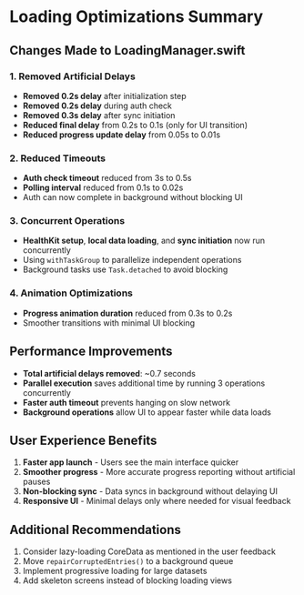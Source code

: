 # Loading Optimizations Summary

## Changes Made to LoadingManager.swift

### 1. Removed Artificial Delays
- **Removed 0.2s delay** after initialization step
- **Removed 0.2s delay** during auth check
- **Removed 0.3s delay** after sync initiation
- **Reduced final delay** from 0.2s to 0.1s (only for UI transition)
- **Reduced progress update delay** from 0.05s to 0.01s

### 2. Reduced Timeouts
- **Auth check timeout** reduced from 3s to 0.5s
- **Polling interval** reduced from 0.1s to 0.02s
- Auth can now complete in background without blocking UI

### 3. Concurrent Operations
- **HealthKit setup**, **local data loading**, and **sync initiation** now run concurrently
- Using `withTaskGroup` to parallelize independent operations
- Background tasks use `Task.detached` to avoid blocking

### 4. Animation Optimizations
- **Progress animation duration** reduced from 0.3s to 0.2s
- Smoother transitions with minimal UI blocking

## Performance Improvements
- **Total artificial delays removed**: ~0.7 seconds
- **Parallel execution** saves additional time by running 3 operations concurrently
- **Faster auth timeout** prevents hanging on slow network
- **Background operations** allow UI to appear faster while data loads

## User Experience Benefits
1. **Faster app launch** - Users see the main interface quicker
2. **Smoother progress** - More accurate progress reporting without artificial pauses
3. **Non-blocking sync** - Data syncs in background without delaying UI
4. **Responsive UI** - Minimal delays only where needed for visual feedback

## Additional Recommendations
1. Consider lazy-loading CoreData as mentioned in the user feedback
2. Move `repairCorruptedEntries()` to a background queue
3. Implement progressive loading for large datasets
4. Add skeleton screens instead of blocking loading views